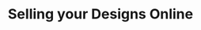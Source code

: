 ---
title: Selling your Designs Online
slides:
  - title: Selling your Designs Online
    content_markdown: '## Selling your Designs Online'
    background_color: '#ffc1b4'
    background_image:
  - title: Question 1
    content_markdown: '## Where do you like to buy things online?'
    background_color: '#ffc1b4'
    background_image:
  - title: Platforms
    content_markdown: '## General Marketplaces'
    background_color: '#ffc1b4'
    background_image:
  - title: Facebook Market Place
    content_markdown: '## Facebook Marketplace'
    background_color: '#ffc1b4'
    background_image: /uploads/selling-your-designs-online/facebook-logo.png
  - title: Facebook Marketplace Pros
    content_markdown: >-
      Pros


      \- Most people already have an account.&nbsp;


      \- No seller fees with local pickup.&nbsp;


      ![](/uploads/selling-your-designs-online/unnamed-file.png){: width="730"
      height="464"}
    background_color: '#ffc1b4'
    background_image:
  - title: Facebook Marketplace Cons
    content_markdown: |-
      Cons&nbsp;

      \- Not great for rare items (choose Ebay).

      \- Not great for high value items (less protection for sellers).&nbsp;

      \- Shipping isn't as easy.
    background_color: '#ffc1b4'
    background_image:
  - title: Etsy
    content_markdown: '## **Etsy&nbsp;**'
    background_color: '#ffc1b4'
    background_image: /uploads/selling-your-designs-online/etsy-emblem.jpg
  - title: Etsy Pros
    content_markdown: >-
      Pros


      \- Many customers looking for handmade goods, Etsy only allows for
      handmade or vintage goods to be listed on its marketplace.&nbsp;


      \- Have your own web address.&nbsp;


      \-Offsite Ads feature built in.&nbsp;


      ![](/uploads/selling-your-designs-online/capture.PNG){: width="1810"
      height="845"}
    background_color: '#ffc1b4'
    background_image:
  - title: Cons of Etsy
    content_markdown: >-
      ## **Cons**


      **\-&nbsp;**$0.20 Listing fee, 5 % Transaction fee, 3% + $0.25 payment
      processing fee.


      \- Etsy fully dictates the terms of what you do, often implements changes
      suddenly.&nbsp;
    background_color: '#ffc1b4'
    background_image:
  - title: Shopify
    content_markdown: '## Shopify'
    background_color: '#ffc1b4'
    background_image: >-
      /uploads/selling-your-designs-online/5d6911e18cc2810c3cae3274-shopify-logo-600x600.jpg
  - title: Pros of Shopify
    content_markdown: >-
      ## Pros


      \- Very professional, strong analytics tools.&nbsp;


      \- For part of the pandemic, sales were equivalent to Black Friday for
      several weeks in a row. Stock Price


      ![](/uploads/selling-your-designs-online/stock.PNG){: width="956"
      height="585"}


      &nbsp;


      &nbsp;
    background_color: '#ffc1b4'
    background_image:
  - title: Cons of Shopify
    content_markdown: >-
      ## Cons&nbsp;


      \- Shopify plans range from $29.00 - $299.00 per moth, fees range from .5%
      - 2.9% depending on the plan.&nbsp;


      \- You need to establish a legal entity for your company and provide an
      EIN to create a shop (Employer Identification Number).&nbsp;


      ![](/uploads/selling-your-designs-online/shop-1.PNG){: width="1826"
      height="791"}
    background_color: '#ffc1b4'
    background_image:
  - title: Other Ways to Sell
    content_markdown: >-
      ## Other Ways to Sell


      \- Letgo, Offerup, Nextdoor: Apps that allow you to sell to people in your
      area.&nbsp;


      \-Craigslist: Allows for a variety of sales and postings, not frequently
      used for handmade items.&nbsp;


      \-Ebay: Good for rare items. May be ideal for designs in particular trades
      (woodworking, glass making).&nbsp;
    background_color: '#ffc1b4'
    background_image:
  - title: La Kaiser
    content_markdown: >-
      https://www.lakaiser.com/


      ![](/uploads/selling-your-designs-online/lakaiser.PNG){: width="1892"
      height="900"}


      &nbsp;
    background_color: '#ffc1b4'
    background_image:
  - title: Rebirth Garments
    content_markdown: >-
      https://www.etsy.com/shop/RebirthGarments?page=1\#items&nbsp;


      ![](/uploads/selling-your-designs-online/rebirth.PNG){: width="1875"
      height="887"}


      <div class="cms-embed" data-cms-embed=""></div>


      &nbsp;
    background_color: '#ffc1b4'
    background_image:
  - title: Should I Create a Legal Entity?
    content_markdown: '## Should I Create a Legal Entity?'
    background_color: '#ffc1b4'
    background_image:
  - title: Sole Proprietorship
    content_markdown: >-
      ## Sole Proprietorship&nbsp;


      (Source:
      https://www.moneyunder30.com/inc-llc-or-sole-proprietorship-a-quick-guide-to-business-structures-for-young-entrepreneurs)


      ![](/uploads/selling-your-designs-online/sole.PNG){: width="1045"
      height="543"}


      &nbsp;
    background_color: '#ffc1b4'
    background_image:
  - title: Limited Liability Company (LLC)
    content_markdown: >-
      ## Limited Liability Company (LLC)


      ![](/uploads/selling-your-designs-online/llc.PNG){: width="1056"
      height="779"}
    background_color: '#ffc1b4'
    background_image:
  - title: Incorporation
    content_markdown: >-
      ## Incorporation&nbsp;


      ![](/uploads/selling-your-designs-online/inc.PNG){: width="1067"
      height="608"}
    background_color: '#ffc1b4'
    background_image:
  - title: Buying a Web Domain
    content_markdown: >-
      ## Buying a Web Domain


      \- Necessary for Shopify


      \- Not necessary for Facebook Marketplace, seller apps (Letgo, Offerup,
      etc.)


      \- GoDaddy, Domain.com, Bluehost can be used to buy web domains.&nbsp;


      &nbsp;
    background_color: '#ffc1b4'
    background_image:
  - title: Uploading your Designs to Made to Order Marketplaces
    content_markdown: '## Uploading your Designs to Made to Order Marketplaces'
    background_color: '#ffc1b4'
    background_image:
  - title: Shapeways Marketplace
    content_markdown: '## Shapeways Marketplace'
    background_color: '#ffc1b4'
    background_image: /uploads/selling-your-designs-online/shapew.PNG
  - title: Shapeways Marketplace
    content_markdown: '## Shapeways Marketplace'
    background_color: '#ffc1b4'
    background_image: /uploads/selling-your-designs-online/shapeways.PNG
  - title: Print All Over Me
    content_markdown: '## Print All Over Me'
    background_color: '#ffc1b4'
    background_image: /uploads/selling-your-designs-online/printalloverme.PNG
  - title: Print All Over Me
    content_markdown: '## Print All Over Me (Zebra Katz)'
    background_color: '#ffc1b4'
    background_image: /uploads/selling-your-designs-online/desktop.PNG
  - title: Teespring
    content_markdown: '## Teespring&nbsp;'
    background_color: '#ffc1b4'
    background_image: /uploads/selling-your-designs-online/teespring.PNG
  - title: Redbubble
    content_markdown: '## Redbubble'
    background_color: '#ffc1b4'
    background_image: /uploads/selling-your-designs-online/2880px-redbubble-logo-svg.png
    background_size: contain
  - title: 'Redbubble: Pikaole'
    content_markdown: '## [Pikaole](https://www.redbubble.com/people/pikaole/shop?ref=typeahead)'
    background_color: '#ffc1b4'
    background_image: >-
      /uploads/selling-your-designs-online/screen-shot-2022-01-19-at-2-45-28-pm.png
    background_size: contain
  - title: 'Redbubble: Obinsun'
    content_markdown: '## [Obinsun](redbubble.com/people/obinsun/shop?ref=typeahead)'
    background_color: '#ffc1b4'
    background_image: >-
      /uploads/selling-your-designs-online/screen-shot-2022-01-19-at-2-51-58-pm.png
    background_size: contain
  - title: Redbubble Pros
    content_markdown: >-
      Pros


      \- Large variety of items: clothing, phone cases, greeting cards, wall
      art, & more


      \- East upload process
    background_color: '#ffc1b4'
    background_image:
  - title: Redbubble Cons
    content_markdown: >-
      Cons


      \- High saturation & competition


      \- Complex selling metrics. Baseprice, markup, and discounts, all need to
      be factored in to calculate what margin of the sale goes to artists. More
      info: [rebubble sale
      prices](https://help.redbubble.com/hc/en-us/articles/202270799-How-much-do-I-earn-from-my-sales-)


      ![](/uploads/selling-your-designs-online/ex--3-en-us.png){: width="550"
      height="120"}
    background_color: '#ffc1b4'
    background_image:
  - title: Questions
    content_markdown: '## Questions'
    background_color: '#ffc1b4'
    background_image:
---